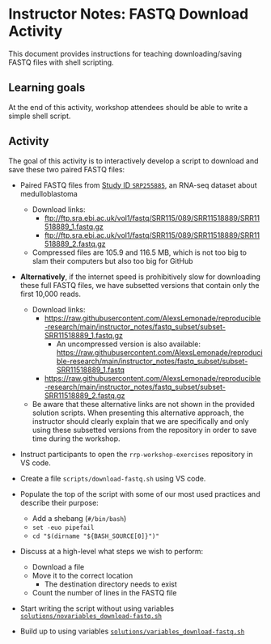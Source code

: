# Instructor Notes: FASTQ Download Activity

This document provides instructions for teaching downloading/saving FASTQ files with shell scripting.

## Learning goals

At the end of this activity, workshop attendees should be able to write a simple shell script.

## Activity

The goal of this activity is to interactively develop a script to download and save these two paired FASTQ files:

+ Paired FASTQ files from [Study ID `SRP255885`](https://trace.ncbi.nlm.nih.gov/Traces/sra/?study=SRP255885), an RNA-seq dataset about medulloblastoma
  + Download links:
    + <ftp://ftp.sra.ebi.ac.uk/vol1/fastq/SRR115/089/SRR11518889/SRR11518889_1.fastq.gz>
    + <ftp://ftp.sra.ebi.ac.uk/vol1/fastq/SRR115/089/SRR11518889/SRR11518889_2.fastq.gz>
  + Compressed files are 105.9 and 116.5 MB, which is not too big to slam their computers but also too big for GitHub

+ **Alternatively**, if the internet speed is prohibitively slow for downloading these full FASTQ files, we have subsetted versions that contain only the first 10,000 reads.
  + Download links:
    + <https://raw.githubusercontent.com/AlexsLemonade/reproducible-research/main/instructor_notes/fastq_subset/subset-SRR11518889_1.fastq.gz>
      + An uncompressed version is also available: <https://raw.githubusercontent.com/AlexsLemonade/reproducible-research/main/instructor_notes/fastq_subset/subset-SRR11518889_1.fastq>
    + <https://raw.githubusercontent.com/AlexsLemonade/reproducible-research/main/instructor_notes/fastq_subset/subset-SRR11518889_2.fastq.gz>
  + Be aware that these alternative links are not shown in the provided solution scripts.
  When presenting this alternative approach, the instructor should clearly explain that we are specifically and only using these subsetted versions from the repository in order to save time during the workshop.

+ Instruct participants to open the `rrp-workshop-exercises` repository in VS code.
+ Create a file `scripts/download-fastq.sh` using VS code.
+ Populate the top of the script with some of our most used practices and describe their purpose:
  + Add a shebang (`#/bin/bash`)
  + `set -euo pipefail`
  + `cd "$(dirname "${BASH_SOURCE[0]}")"`
+ Discuss at a high-level what steps we wish to perform:
  + Download a file
  + Move it to the correct location
    + The destination directory needs to exist 
  + Count the number of lines in the FASTQ file
+ Start writing the script without using variables [`solutions/novariables_download-fastq.sh`](solutions/novariables_download-fastq.sh)
+ Build up to using variables [`solutions/variables_download-fastq.sh`](solutions/variables_download-fastq.sh)

